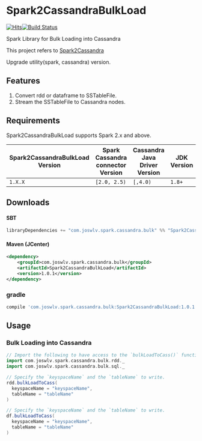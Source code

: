 # Spark2CassandraBulkLoad

[![Hits](https://hits.seeyoufarm.com/api/count/incr/badge.svg?url=https%3A%2F%2Fgithub.com%2Fjoswlv%2FSpark2CassandraBulkLoad)](https://hits.seeyoufarm.com)[![Build Status](https://travis-ci.org/joswlv/Spark2CassandraBulkLoad.svg?branch=master)](https://travis-ci.org/joswlv/Spark2CassandraBulkLoad.svg?branch=master)

Spark Library for Bulk Loading into Cassandra

This project refers to [Spark2Cassandra](https://github.com/jparkie/Spark2Cassandra)

Upgrade utility(spark, cassandra) version.

## Features

1. Convert rdd or dataframe to SSTableFile.
2. Stream the SSTableFile to Cassandra nodes.

## Requirements

Spark2CassandraBulkLoad supports Spark 2.x and above.

| Spark2CassandraBulkLoad Version | Spark Cassandra connector Version | Cassandra Java Driver Version | JDK Version |
| ------------------------| ----------------- | ----- | ----------- |
| `1.X.X`                 | `[2.0, 2.5)`          | `[,4.0)` | `1.8+`        |

## Downloads

#### SBT

```scala
libraryDependencies += "com.joswlv.spark.cassandra.bulk" %% "Spark2CassandraBulkLoad" % "1.0.1"
```

#### Maven (JCenter)
```xml
<dependency>
	<groupId>com.joswlv.spark.cassandra.bulk</groupId>
	<artifactId>Spark2CassandraBulkLoad</artifactId>
	<version>1.0.1</version>
</dependency>
```

### gradle

```groovy
compile 'com.joswlv.spark.cassandra.bulk:Spark2CassandraBulkLoad:1.0.1'
```

## Usage

### Bulk Loading into Cassandra

```scala
// Import the following to have access to the `bulkLoadToCass()` function for RDDs or DataFrames.
import com.joswlv.spark.cassandra.bulk.rdd._
import com.joswlv.spark.cassandra.bulk.sql._

// Specify the `keyspaceName` and the `tableName` to write.
rdd.bulkLoadToCass(
  keyspaceName = "keyspaceName",
  tableName = "tableName"
)

// Specify the `keyspaceName` and the `tableName` to write.
df.bulkLoadToCass(
  keyspaceName = "keyspaceName",
  tableName = "tableName"
)
```
